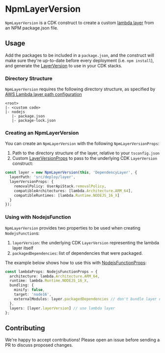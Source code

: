 # NpmLayerVersion

`NpmLayerVersion` is a CDK construct to create a custom [lambda layer](https://docs.aws.amazon.com/lambda/latest/dg/configuration-layers.html) from an NPM package.json file.

## Usage

Add the packages to be included in a `package.json`, and the construct will make sure they're up-to-date before every deployment (i.e. `npm install`), and generate the [LayerVersion](https://docs.aws.amazon.com/cdk/api/v2/docs/aws-cdk-lib.aws_lambda.LayerVersion.html) to use in your CDK stacks.

### Directory Structure

`NpmLayerVersion` requires the following directory structure, as specified by [AWS Lambda layer path configuration](https://docs.aws.amazon.com/lambda/latest/dg/configuration-layers.html#configuration-layers-path)

```
<root>
|- <custom code>
|- nodejs
   |- package.json
   |- package-lock.json
```

### Creating an NpmLayerVersion

You can create an `NpmLayerVersion` with the following `NpmLayerVersionProps`:

1. Path to the directory structure of the layer, relative to your `tsconfig.json`
2. Custom [LayerVersionProps](https://docs.aws.amazon.com/cdk/api/v2/docs/aws-cdk-lib.aws_lambda.LayerVersionProps.html) to pass to the underlying CDK `LayerVersion` construct:

```typescript
const layer = new NpmLayerVersion(this, 'DependencyLayer', {
  layerPath: 'src/deploy/layer',
  layerVersionProps: {
    removalPolicy: UserApiStack.removalPolicy,
    compatibleArchitectures: [lambda.Architecture.ARM_64],
    compatibleRuntimes: [lambda.Runtime.NODEJS_16_X]
  }
});
```

### Using with NodejsFunction

`NpmLayerVersion` provides two properties to be used when creating `NodejsFunction`s:

1. `layerVersion`: the underlying CDK `LayerVersion` representing the lambda layer itself
2. `packagedDependencies`: list of dependencies that were packaged.

The example below shows how to use this with [NodejsFunctionProps](https://docs.aws.amazon.com/cdk/api/v2/docs/aws-cdk-lib.aws_lambda_nodejs.NodejsFunctionProps.html):

```typescript
const lambdaProps: NodejsFunctionProps = {
  architecture: lambda.Architecture.ARM_64,
  runtime: lambda.Runtime.NODEJS_16_X,
  bundling: {
    minify: false,
    target: 'node16',
    externalModules: layer.packagedDependencies // don't bundle layer dependencies in lambda
  },
  layers: [layer.layerVersion] // use lambda layer
};
```

## Contributing

We're happy to accept contributions! Please open an issue before sending a PR to discuss proposed changes.
